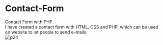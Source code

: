 # Contact-Form
Contact Form with PHP <br>
I have created a contact form with HTML, CSS and PHP, which can be used on website to let people to send e-mails <br>
![p24](https://user-images.githubusercontent.com/90318905/173792589-379fc19a-8eae-400a-8269-32351613c93f.jpg)

